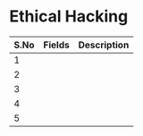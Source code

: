 # Ethical Hacking


| S.No          | Fields   | Description   |
| ------------- | ------------- | ------------- |
| 1             | [ ]() |  |
| 2             | []() |   |
| 3             | [ ]() |  |
| 4             | [ ]( )|   | 
| 5             | [ ]( ) |  |
